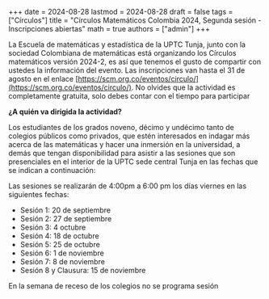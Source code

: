+++
date      = 2024-08-28
lastmod   = 2024-08-28
draft     = false
tags      = ["Círculos"]
title     = "Círculos Matemáticos Colombia 2024, Segunda sesión - Inscripciones abiertas"
math      = true
authors   = ["admin"]
+++

La Escuela de matemáticas y estadística de la UPTC Tunja, junto con la sociedad Colombiana de matemáticas está organizando los Círculos matemáticos versión 2024-2, es así que tenemos el gusto de compartir con ustedes la información del evento.  Las inscripciones van hasta el 31 de agosto en el enlace  [https://scm.org.co/eventos/circulo/](https://scm.org.co/eventos/circulo/).
No olvides que la actividad es completamente gratuita, solo debes contar con el tiempo para participar

**¿A quién va dirigida la actividad?**

Los estudiantes de los grados noveno, décimo y undécimo tanto de colegios públicos como privados, que estén interesados en indagar más acerca de las matemáticas y hacer una inmersión en la universidad, a demás que tengan disponibilidad para asistir a las sesiones que son presenciales en el interior de la UPTC sede central Tunja en las fechas que se indican a continuación:

Las sesiones se realizarán de 4:00pm a 6:00 pm los días viernes en las siguientes fechas:

* Sesión 1: 20 de  septiembre
* Sesión 2: 27 de septiembre
* Sesión 3:  4 octubre
* Sesión 4: 18 de octubre
* Sesión 5: 25 de octubre
* Sesión 6: 1 de noviembre
* Sesión 7: 8 de noviembre
* Sesión 8 y Clausura: 15 de noviembre

En la semana de receso de los colegios no se programa sesión





